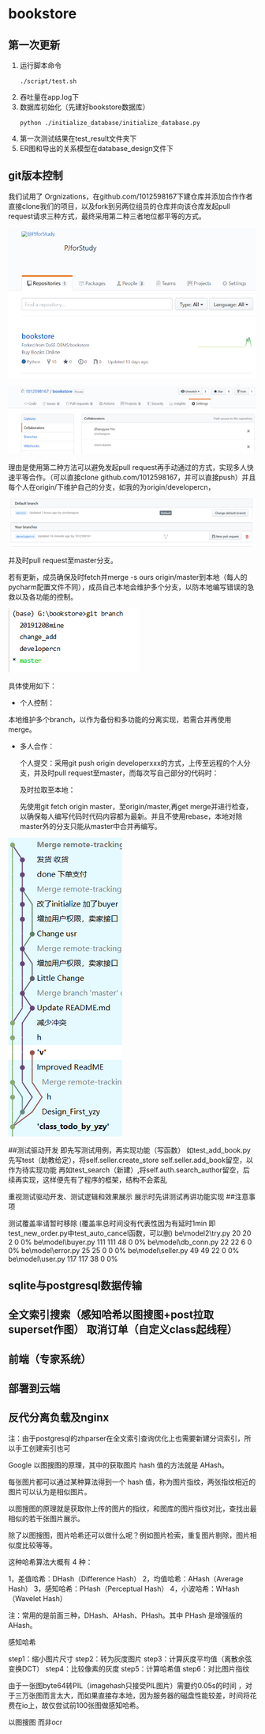 # bookstore
## 第一次更新
1. 运行脚本命令
   ```
   ./script/test.sh
   ```
2. 吞吐量在app.log下
3. 数据库初始化（先建好bookstore数据库）
   ```
   python ./initialize_database/initialize_database.py
   ```
4. 第一次测试结果在test_result文件夹下
5. ER图和导出的关系模型在database_design文件下

## git版本控制
我们试用了 Orgnizations，在github.com/1012598167下建仓库并添加合作作者直接clone我们的项目，以及fork到另两位组员的仓库并向该仓库发起pull request请求三种方式，最终采用第二种三者地位都平等的方式。

![image-20191214224431689](README.assets/image-20191214224431689.png)

![image-20191214224628115](README.assets/image-20191214224628115.png)

理由是使用第二种方法可以避免发起pull request再手动通过的方式，实现多人快速平等合作。（可以直接clone github.com/1012598167，并可以直接push）并且每个人在origin/下维护自己的分支，如我的为origin/developercn，

![image-20191215123707874](README.assets/image-20191215123707874.png)

并及时pull request至master分支。

若有更新，成员确保及时fetch并merge -s ours origin/master到本地（每人的pycharm配置文件不同），成员自己本地会维护多个分支，以防本地编写错误的急救以及各功能的控制。

![image-20191214225745199](README.assets/image-20191214225745199.png)

具体使用如下：

- 个人控制：

本地维护多个branch，以作为备份和多功能的分离实现，若需合并再使用merge。

- 多人合作：

  个人提交：采用git push origin developerxxx的方式，上传至远程的个人分支，并及时pull request至master，而每次写自己部分的代码时：

  及时拉取至本地：

  先使用git fetch origin master，至origin/master,再get merge并进行检查，以确保每人编写代码时代码内容都为最新。并且不使用rebase，本地对除master外的分支只能从master中合并再编写。

![image-20191214231256923](README.assets/image-20191214231256923.png)

##测试驱动开发
即先写测试用例，再实现功能（写函数）
如test_add_book.py 先写test（助教给定），将self.seller.create_store self.seller.add_book留空，以作为待实现功能
再如test_search（新建）,将self.auth.search_author留空，后续再实现，这样便先有了程序的框架，结构不会紊乱

重视测试驱动开发、测试逻辑和效果展示 展示时先讲测试再讲功能实现
##注意事项

测试覆盖率请暂时移除 (覆盖率总时间没有代表性因为有延时1min 即test_new_order.py中test_auto_cancel函数，可以删) 
be\model2\try.py                     20     20      2      0     0%
be\model\buyer.py                   111    111     48      0     0%
be\model\db_conn.py                  22     22      6      0     0%
be\model\error.py                    25     25      0      0     0%
be\model\seller.py                   49     49     22      0     0%
be\model\user.py                    117    117     38      0     0%

## sqlite与postgresql数据传输
## 全文索引搜索（感知哈希以图搜图+post拉取superset作图） 取消订单（自定义class起线程）
## 前端（专家系统）
## 部署到云端
## 反代分离负载及nginx

注：由于postgresql的zhparser在全文索引查询优化上也需要新建分词索引，所以手工创建索引也可

Google 以图搜图的原理，其中的获取图片 hash 值的方法就是 AHash。

每张图片都可以通过某种算法得到一个 hash 值，称为图片指纹，两张指纹相近的图片可以认为是相似图片。

以图搜图的原理就是获取你上传的图片的指纹，和图库的图片指纹对比，查找出最相似的若干张图片展示。

除了以图搜图，图片哈希还可以做什么呢？例如图片检索，重复图片剔除，图片相似度比较等等。

这种哈希算法大概有 4 种：

1，差值哈希：DHash（Difference Hash）
2，均值哈希：AHash（Average Hash）
3，感知哈希：PHash（Perceptual Hash）
4，小波哈希：WHash（Wavelet Hash）

注：常用的是前面三种，DHash、AHash、PHash。其中 PHash 是增强版的 AHash。

感知哈希

step1：缩小图片尺寸
step2：转为灰度图片
step3：计算灰度平均值（离散余弦变换DCT）
step4：比较像素的灰度
step5：计算哈希值
step6：对比图片指纹

由于一张图byte64转PIL（imagehash只接受PIL图片）需要约0.05s的时间 ，对于三万张图而言太大，而如果直接存本地，因为服务器的磁盘性能较差，时间将花费在io上，故仅尝试前100张图做感知哈希。

以图搜图 而非ocr